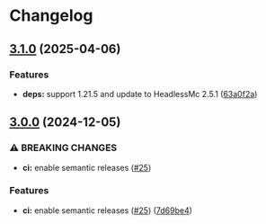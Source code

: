 # Changelog

## [3.1.0](https://github.com/headlesshq/mc-runtime-test/compare/3.0.0...3.1.0) (2025-04-06)


### Features

* **deps:** support 1.21.5 and update to HeadlessMc 2.5.1 ([63a0f2a](https://github.com/headlesshq/mc-runtime-test/commit/63a0f2a887f3c99d2629c2a7f913d5fe795657ce))

## [3.0.0](https://github.com/headlesshq/mc-runtime-test/compare/2.4.2...3.0.0) (2024-12-05)


### ⚠ BREAKING CHANGES

* **ci:** enable semantic releases ([#25](https://github.com/headlesshq/mc-runtime-test/issues/25))

### Features

* **ci:** enable semantic releases ([#25](https://github.com/headlesshq/mc-runtime-test/issues/25)) ([7d69be4](https://github.com/headlesshq/mc-runtime-test/commit/7d69be4f6a3c0481748551463ff381674be39845))
